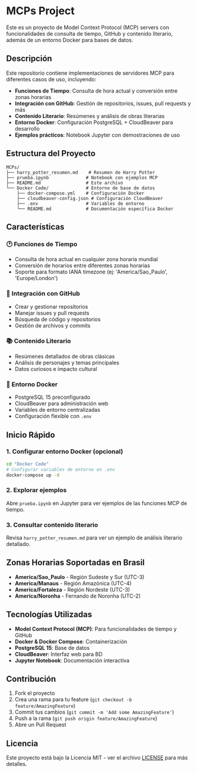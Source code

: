 # MCPs Project

Este es un proyecto de Model Context Protocol (MCP) servers con funcionalidades de consulta de tiempo, GitHub y contenido literario, además de un entorno Docker para bases de datos.

## Descripción

Este repositorio contiene implementaciones de servidores MCP para diferentes casos de uso, incluyendo:

- **Funciones de Tiempo**: Consulta de hora actual y conversión entre zonas horarias
- **Integración con GitHub**: Gestión de repositorios, issues, pull requests y más
- **Contenido Literario**: Resúmenes y análisis de obras literarias
- **Entorno Docker**: Configuración PostgreSQL + CloudBeaver para desarrollo
- **Ejemplos prácticos**: Notebook Jupyter con demostraciones de uso

## Estructura del Proyecto

```
MCPs/
├── harry_potter_resumen.md    # Resumen de Harry Potter
├── prueba.ipynb              # Notebook con ejemplos MCP
├── README.md                 # Este archivo
└── Docker Code/              # Entorno de base de datos
    ├── docker-compose.yml    # Configuración Docker
    ├── cloudbeaver-config.json # Configuración CloudBeaver
    ├── .env                  # Variables de entorno
    └── README.md             # Documentación específica Docker
```

## Características

### 🕐 Funciones de Tiempo
- Consulta de hora actual en cualquier zona horaria mundial
- Conversión de horarios entre diferentes zonas horarias
- Soporte para formato IANA timezone (ej: 'America/Sao_Paulo', 'Europe/London')

### 🐙 Integración con GitHub
- Crear y gestionar repositorios
- Manejar issues y pull requests
- Búsqueda de código y repositorios
- Gestión de archivos y commits

### 📚 Contenido Literario
- Resúmenes detallados de obras clásicas
- Análisis de personajes y temas principales
- Datos curiosos e impacto cultural

### 🐳 Entorno Docker
- PostgreSQL 15 preconfigurado
- CloudBeaver para administración web
- Variables de entorno centralizadas
- Configuración flexible con `.env`

## Inicio Rápido

### 1. Configurar entorno Docker (opcional)
```bash
cd "Docker Code"
# Configurar variables de entorno en .env
docker-compose up -d
```

### 2. Explorar ejemplos
Abre `prueba.ipynb` en Jupyter para ver ejemplos de las funciones MCP de tiempo.

### 3. Consultar contenido literario
Revisa `harry_potter_resumen.md` para ver un ejemplo de análisis literario detallado.

## Zonas Horarias Soportadas en Brasil
- **America/Sao_Paulo** - Región Sudeste y Sur (UTC-3)
- **America/Manaus** - Región Amazónica (UTC-4)
- **America/Fortaleza** - Región Nordeste (UTC-3)
- **America/Noronha** - Fernando de Noronha (UTC-2)

## Tecnologías Utilizadas

- **Model Context Protocol (MCP)**: Para funcionalidades de tiempo y GitHub
- **Docker & Docker Compose**: Containerización
- **PostgreSQL 15**: Base de datos
- **CloudBeaver**: Interfaz web para BD
- **Jupyter Notebook**: Documentación interactiva

## Contribución

1. Fork el proyecto
2. Crea una rama para tu feature (`git checkout -b feature/AmazingFeature`)
3. Commit tus cambios (`git commit -m 'Add some AmazingFeature'`)
4. Push a la rama (`git push origin feature/AmazingFeature`)
5. Abre un Pull Request

## Licencia

Este proyecto está bajo la Licencia MIT - ver el archivo [LICENSE](LICENSE) para más detalles.